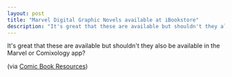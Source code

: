 ```yaml
---
layout: post
title: "Marvel Digital Graphic Novels available at iBookstore"
description: "It's great that these are available but shouldn't they also be available in the Marvel or Comixology app?"
---
```


It's great that these are available but shouldn't they also be available in the Marvel or Comixology app?

(via [Comic Book Resources](http://www.comicbookresources.com/?page=article&id=37243 "Comic Book Resources"))